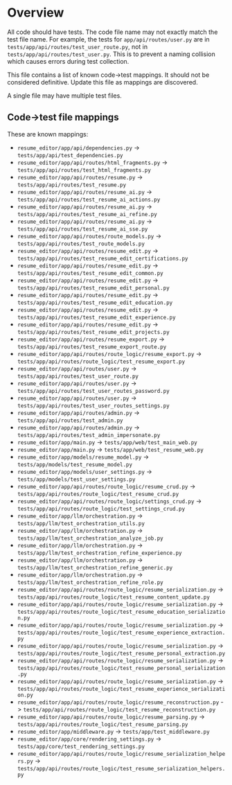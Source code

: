 # Overview

All code should have tests. The code file name may not exactly match the test file name. For example, the tests for `app/api/routes/user.py` are in `tests/app/api/routes/test_user_route.py`, not in `tests/app/api/routes/test_user.py`. This is to prevent a naming collision which causes errors during test collection.

This file contains a list of known code->test mappings. It should not be considered definitive. Update this file as mappings are discovered.

A single file may have multiple test files.

## Code->test file mappings

These are known mappings:

- `resume_editor/app/api/dependencies.py` -> `tests/app/api/test_dependencies.py`
- `resume_editor/app/api/routes/html_fragments.py` -> `tests/app/api/routes/test_html_fragments.py`
- `resume_editor/app/api/routes/resume.py` -> `tests/app/api/routes/test_resume.py`
- `resume_editor/app/api/routes/resume_ai.py` -> `tests/app/api/routes/test_resume_ai_actions.py`
- `resume_editor/app/api/routes/resume_ai.py` -> `tests/app/api/routes/test_resume_ai_refine.py`
- `resume_editor/app/api/routes/resume_ai.py` -> `tests/app/api/routes/test_resume_ai_sse.py`
- `resume_editor/app/api/routes/route_models.py` -> `tests/app/api/routes/test_route_models.py`
- `resume_editor/app/api/routes/resume_edit.py` -> `tests/app/api/routes/test_resume_edit_certifications.py`
- `resume_editor/app/api/routes/resume_edit.py` -> `tests/app/api/routes/test_resume_edit_common.py`
- `resume_editor/app/api/routes/resume_edit.py` -> `tests/app/api/routes/test_resume_edit_personal.py`
- `resume_editor/app/api/routes/resume_edit.py` -> `tests/app/api/routes/test_resume_edit_education.py`
- `resume_editor/app/api/routes/resume_edit.py` -> `tests/app/api/routes/test_resume_edit_experience.py`
- `resume_editor/app/api/routes/resume_edit.py` -> `tests/app/api/routes/test_resume_edit_projects.py`
- `resume_editor/app/api/routes/resume_export.py` -> `tests/app/api/routes/test_resume_export_route.py`
- `resume_editor/app/api/routes/route_logic/resume_export.py` -> `tests/app/api/routes/route_logic/test_resume_export.py`
- `resume_editor/app/api/routes/user.py` -> `tests/app/api/routes/test_user_route.py`
- `resume_editor/app/api/routes/user.py` -> `tests/app/api/routes/test_user_routes_password.py`
- `resume_editor/app/api/routes/user.py` -> `tests/app/api/routes/test_user_routes_settings.py`
- `resume_editor/app/api/routes/admin.py` -> `tests/app/api/routes/test_admin.py`
- `resume_editor/app/api/routes/admin.py` -> `tests/app/api/routes/test_admin_impersonate.py`
- `resume_editor/app/main.py` -> `tests/app/web/test_main_web.py`
- `resume_editor/app/main.py` -> `tests/app/web/test_resume_web.py`
- `resume_editor/app/models/resume_model.py` -> `tests/app/models/test_resume_model.py`
- `resume_editor/app/models/user_settings.py` -> `tests/app/models/test_user_settings.py`
- `resume_editor/app/api/routes/route_logic/resume_crud.py` -> `tests/app/api/routes/route_logic/test_resume_crud.py`
- `resume_editor/app/api/routes/route_logic/settings_crud.py` -> `tests/app/api/routes/route_logic/test_settings_crud.py`
- `resume_editor/app/llm/orchestration.py` -> `tests/app/llm/test_orchestration_utils.py`
- `resume_editor/app/llm/orchestration.py` -> `tests/app/llm/test_orchestration_analyze_job.py`
- `resume_editor/app/llm/orchestration.py` -> `tests/app/llm/test_orchestration_refine_experience.py`
- `resume_editor/app/llm/orchestration.py` -> `tests/app/llm/test_orchestration_refine_generic.py`
- `resume_editor/app/llm/orchestration.py` -> `tests/app/llm/test_orchestration_refine_role.py`
- `resume_editor/app/api/routes/route_logic/resume_serialization.py` -> `tests/app/api/routes/route_logic/test_resume_content_update.py`
- `resume_editor/app/api/routes/route_logic/resume_serialization.py` -> `tests/app/api/routes/route_logic/test_resume_education_serialization.py`
- `resume_editor/app/api/routes/route_logic/resume_serialization.py` -> `tests/app/api/routes/route_logic/test_resume_experience_extraction.py`
- `resume_editor/app/api/routes/route_logic/resume_serialization.py` -> `tests/app/api/routes/route_logic/test_resume_personal_extraction.py`
- `resume_editor/app/api/routes/route_logic/resume_serialization.py` -> `tests/app/api/routes/route_logic/test_resume_personal_serialization.py`
- `resume_editor/app/api/routes/route_logic/resume_serialization.py` -> `tests/app/api/routes/route_logic/test_resume_experience_serialization.py`
- `resume_editor/app/api/routes/route_logic/resume_reconstruction.py` -> `tests/app/api/routes/route_logic/test_resume_reconstruction.py`
- `resume_editor/app/api/routes/route_logic/resume_parsing.py` -> `tests/app/api/routes/route_logic/test_resume_parsing.py`
- `resume_editor/app/middleware.py` -> `tests/app/test_middleware.py`
- `resume_editor/app/core/rendering_settings.py` -> `tests/app/core/test_rendering_settings.py`
- `resume_editor/app/api/routes/route_logic/resume_serialization_helpers.py` -> `tests/app/api/routes/route_logic/test_resume_serialization_helpers.py`
